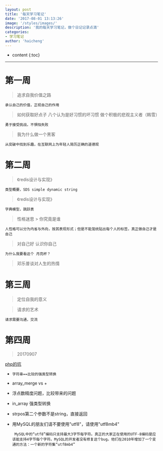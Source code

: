 ```yaml
---
layout: post
title: '每天学习笔记'
date: '2017-08-01 13:13:26'
image: '/styles/images/'
description: '我的每天学习笔记，做个日记记录点滴'
categories:
- 学习笔记
author: 'haicheng'
---
```


* content
{:toc}
---------------------------------------

# 第一周
> 追求自我价值之路
```
承认自己的价值，正视自己的作用
```
> 如何获取好点子
> 八个认为是好习惯的坏习惯
> 做个积极的悲观主义者（韩雪）
```
勇于接受挑战，不惧怕失败
```
> 我为什么做一个黑客
```
从突破中找到乐趣，在互联网上为年轻人简历正确的道德观   
```

# 第二周
> 《redis设计与实现》
```
类型概要，SDS simple dynamic string
```
> 《redis设计与实现》
```
字典模型，跳跃表
```
> 性格迷思 > 你究竟是谁
```
人性格可以分为内省与外向，按其表现形式；但是不能笼统贴出每个人的标签，真正做自己才是自己
```

> 对自己好 认识你自己
```
为什么我要看这个 月亮杯？
```
> 邓乐普谈对人生的热情

# 第三周
> 定位自我的意义


> 请求的艺术
```
请求需要沟通，交流
```

# 第四周
> 20170907
    
[php的坑](https://segmentfault.com/a/1190000010748235?utm_source=weekly&utm_medium=email&utm_campaign=email_weekly)
- `字符串==比较的强类型转换`
- array_merge vs +
- 浮点数精度问题，比较带来的问题
- in_array 强类型转换
- strpos第二个参数不是string，直接返回
- 用MySQL的朋友们请不要使用"utf8"，请使用"utf8mb4"

       MySQL中的“utf8”编码只支持最大3字节每字符。真正的大家正在使用的UTF-8编码是应该能支持4字节每个字符。MySQL的开发者没有修复这个bug。他们在2010年增加了一个变通的方法：一个新的字符集“utf8mb4”

